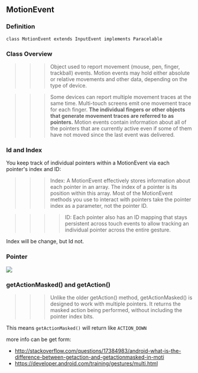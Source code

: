 ## MotionEvent

### Definition
`class MotionEvent extends InputEvent implements Paracelable`

### Class Overview

>>>Object used to report movement (mouse, pen, finger, trackball) events. Motion events may hold either absolute or relative movements and other data, depending on the type of device.

>>>Some devices can report multiple movement traces at the same time. Multi-touch screens emit one movement trace for each finger. **The individual fingers or other objects that generate movement traces are referred to as pointers.** Motion events contain information about all of the pointers that are currently active even if some of them have not moved since the last event was delivered.

### Id and Index
You keep track of individual pointers within a MotionEvent via each pointer's index and ID:

>>>Index: A MotionEvent effectively stores information about each pointer in an array. The index of a pointer is its position within this array. Most of the MotionEvent methods you use to interact with pointers take the pointer index as a parameter, not the pointer ID.

>>>> ID: Each pointer also has an ID mapping that stays persistent across touch events to allow tracking an individual pointer across the entire gesture.

Index will be change, but Id not.

### Pointer
![](https://github.com/fengcj/read_note/tree/master/android/MotionEvent_Pointer.png)


### getActionMasked() and getAction()

>>>Unlike the older getAction() method, getActionMasked() is designed to work with multiple pointers. It returns the masked action being performed, without including the pointer index bits.

This means `getActionMasked()` will return like `ACTION_DOWN`

more info can be get form:

- http://stackoverflow.com/questions/17384983/android-what-is-the-difference-between-getaction-and-getactionmasked-in-moti
- https://developer.android.com/training/gestures/multi.html